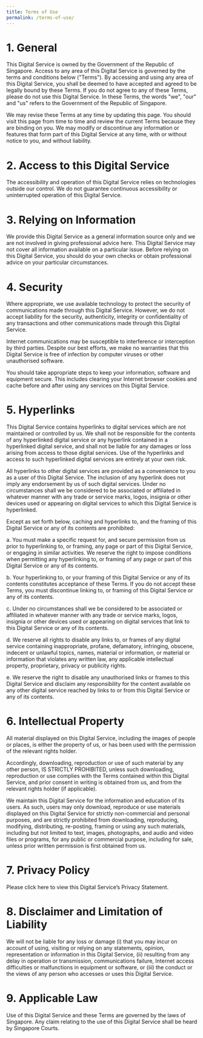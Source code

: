 ```yaml
---
title: Terms of Use
permalink: /terms-of-use/
---
```

# 1. General
This Digital Service is owned by the Government of the Republic of Singapore. Access to any area of this Digital Service is governed by the terms and conditions below ("Terms"). By accessing and using any area of this Digital Service, you shall be deemed to have accepted and agreed to be legally bound by these Terms. If you do not agree to any of these Terms, please do not use this Digital Service. In these Terms, the words "we", "our" and "us" refers to the Government of the Republic of Singapore.

We may revise these Terms at any time by updating this page. You should visit this page from time to time and review the current Terms because they are binding on you. We may modify or discontinue any information or features that form part of this Digital Service at any time, with or without notice to you, and without liability.

# 2. Access to this Digital Service
The accessibility and operation of this Digital Service relies on technologies outside our control. We do not guarantee continuous accessibility or uninterrupted operation of this Digital Service.

# 3. Relying on Information
We provide this Digital Service as a general information source only and we are not involved in giving professional advice here. This Digital Service may not cover all information available on a particular issue. Before relying on this Digital Service, you should do your own checks or obtain professional advice on your particular circumstances.

# 4. Security
Where appropriate, we use available technology to protect the security of communications made through this Digital Service. However, we do not accept liability for the security, authenticity, integrity or confidentiality of any transactions and other communications made through this Digital Service.

Internet communications may be susceptible to interference or interception by third parties. Despite our best efforts, we make no warranties that this Digital Service is free of infection by computer viruses or other unauthorised software.

You should take appropriate steps to keep your information, software and equipment secure. This includes clearing your Internet browser cookies and cache before and after using any services on this Digital Service.

# 5. Hyperlinks
This Digital Service contains hyperlinks to digital services which are not maintained or controlled by us. We shall not be responsible for the contents of any hyperlinked digital service or any hyperlink contained in a hyperlinked digital service, and shall not be liable for any damages or loss arising from access to those digital services. Use of the hyperlinks and access to such hyperlinked digital services are entirely at your own risk.

All hyperlinks to other digital services are provided as a convenience to you as a user of this Digital Service. The inclusion of any hyperlink does not imply any endorsement by us of such digital services. Under no circumstances shall we be considered to be associated or affiliated in whatever manner with any trade or service marks, logos, insignia or other devices used or appearing on digital services to which this Digital Service is hyperlinked.

Except as set forth below, caching and hyperlinks to, and the framing of this Digital Service or any of its contents are prohibited:

a. You must make a specific request for, and secure permission from us prior to hyperlinking to, or framing, any page or part of this Digital Service, or engaging in similar activities. We reserve the right to impose conditions when permitting any hyperlinking to, or framing of any page or part of this Digital Service or any of its contents.

b. Your hyperlinking to, or your framing of this Digital Service or any of its contents constitutes acceptance of these Terms. If you do not accept these Terms, you must discontinue linking to, or framing of this Digital Service or any of its contents.

c. Under no circumstances shall we be considered to be associated or affiliated in whatever manner with any trade or service marks, logos, insignia or other devices used or appearing on digital services that link to this Digital Service or any of its contents.

d. We reserve all rights to disable any links to, or frames of any digital service containing inappropriate, profane, defamatory, infringing, obscene, indecent or unlawful topics, names, material or information, or material or information that violates any written law, any applicable intellectual property, proprietary, privacy or publicity rights.

e. We reserve the right to disable any unauthorised links or frames to this Digital Service and disclaim any responsibility for the content available on any other digital service reached by links to or from this Digital Service or any of its contents.

# 6. Intellectual Property
All material displayed on this Digital Service, including the images of people or places, is either the property of us, or has been used with the permission of the relevant rights holder.

Accordingly, downloading, reproduction or use of such material by any other person, IS STRICTLY PROHIBITED, unless such downloading, reproduction or use complies with the Terms contained within this Digital Service, and prior consent in writing is obtained from us, and from the relevant rights holder (if applicable).

We maintain this Digital Service for the information and education of its users. As such, users may only download, reproduce or use materials displayed on this Digital Service for strictly non-commercial and personal purposes, and are strictly prohibited from downloading, reproducing, modifying, distributing, re-posting, framing or using any such materials, including but not limited to text, images, photographs, and audio and video files or programs, for any public or commercial purpose, including for sale, unless prior written permission is first obtained from us.

# 7. Privacy Policy
Please click here to view this Digital Service’s Privacy Statement.

# 8. Disclaimer and Limitation of Liability
We will not be liable for any loss or damage (i) that you may incur on account of using, visiting or relying on any statements, opinion, representation or information in this Digital Service, (ii) resulting from any delay in operation or transmission, communications failure, Internet access difficulties or malfunctions in equipment or software, or (iii) the conduct or the views of any person who accesses or uses this Digital Service.

# 9. Applicable Law
Use of this Digital Service and these Terms are governed by the laws of Singapore. Any claim relating to the use of this Digital Service shall be heard by Singapore Courts.
